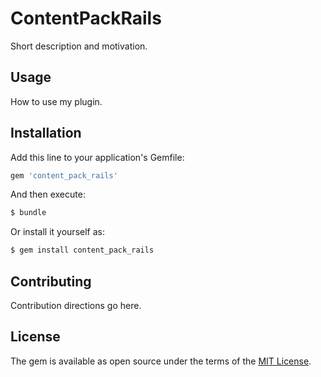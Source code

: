 # ContentPackRails
Short description and motivation.

## Usage
How to use my plugin.

## Installation
Add this line to your application's Gemfile:

```ruby
gem 'content_pack_rails'
```

And then execute:
```bash
$ bundle
```

Or install it yourself as:
```bash
$ gem install content_pack_rails
```

## Contributing
Contribution directions go here.

## License
The gem is available as open source under the terms of the [MIT License](https://opensource.org/licenses/MIT).
